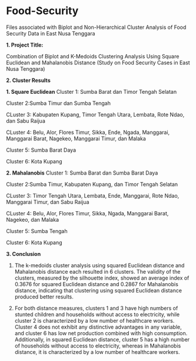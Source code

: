 # Food-Security
Files associated with Biplot and Non-Hierarchical Cluster Analysis of Food Security Data in East Nusa Tenggara

**1. Project Title:**

Combination of Biplot and K-Medoids Clustering Analysis Using Square Euclidean and Mahalanobis Distance (Study on Food Security Cases in East Nusa Tenggara)

**2. Cluster Results**

**1. Square Euclidean**
Cluster 1: Sumba Barat dan Timor Tengah Selatan

Cluster 2:Sumba Timur dan Sumba Tengah

CLuster 3: Kabupaten Kupang, Timor Tengah Utara, Lembata, Rote Ndao, dan Sabu Raijua

CLuster 4: Belu, Alor, Flores Timur, Sikka, Ende, Ngada, Manggarai, Manggarai Barat, Nagekeo, Manggarai Timur, dan Malaka

Cluster 5: Sumba Barat Daya

Cluster 6: Kota Kupang

**2. Mahalanobis**
Cluster 1: Sumba Barat dan Sumba Barat Daya

Cluster 2:Sumba Timur, Kabupaten Kupang, dan Timor Tengah Selatan

CLuster 3: Timor Tengah Utara, Lembata, Ende, Manggarai, Rote Ndao, Manggarai Timur, dan Sabu Raijua

CLuster 4: Belu, Alor, Flores Timur, Sikka, Ngada, Manggarai Barat, Nagekeo, dan Malaka

Cluster 5: Sumba Tengah

Cluster 6: Kota Kupang

**3. Conclusion**
1. The k-medoids cluster analysis using squared Euclidean distance and Mahalanobis distance each resulted in 6 clusters. The validity of the clusters, measured by the silhouette index, showed an average index of 0.3676 for squared Euclidean distance and 0.2867 for Mahalanobis distance, indicating that clustering using squared Euclidean distance produced better results.

2. For both distance measures, clusters 1 and 3 have high numbers of stunted children and households without access to electricity, while cluster 2 is characterized by a low number of healthcare workers. Cluster 4 does not exhibit any distinctive advantages in any variable, and cluster 6 has low net production combined with high consumption. Additionally, in squared Euclidean distance, cluster 5 has a high number of households without access to electricity, whereas in Mahalanobis distance, it is characterized by a low number of healthcare workers.
